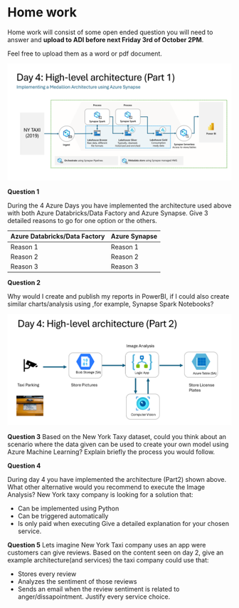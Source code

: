 # Home work

Home work will consist of some open ended question you will need to answer and **upload to ADI before next Friday 3rd of October 2PM**.

Feel free to upload them as a word or pdf document.

![Part1](media/part1.png)

**Question 1**

During the 4 Azure Days you have implemented the architecture used above with both Azure Databricks/Data Factory and Azure Synapse. Give 3 detailed reasons to go for one option or the others.

| Azure Databricks/Data Factory | Azure Synapse |
| -------- | -------- |
| Reason 1 | Reason 1 |
| Reason 2 | Reason 2 |
| Reason 3 | Reason 3 |

**Question 2** 

Why would I create and publish my reports in PowerBI, if I could also create similar charts/analysis using ,for example, Synapse Spark Notebooks?


![Part2](media/part2.png)

**Question 3**
Based on the New York Taxy dataset, could you think about an scenario where the data given can be used to create your own model using Azure Machine Learning? Explain briefly the process you would follow.

**Question 4**

During day 4 you have implemented the architecture (Part2) shown above. What other alternative would you recommend to execute the Image Analysis? New York taxy company is looking for a solution that:
- Can be implemented using Python
- Can be triggered automatically
- Is only paid when executing
Give a detailed explanation for your chosen service.

**Question 5**
Lets imagine New York Taxi company uses an app were customers can give reviews. Based on the content seen on day 2, give an example architecture(and services) the taxi company could use that:
- Stores every review
- Analyzes the sentiment of those reviews
- Sends an email when the review sentiment is related to anger/dissapointment.
Justify every service choice.
